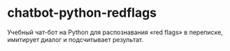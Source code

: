# chatbot-python-redflags
Учебный чат-бот на Python для распознавания «red flags» в переписке, имитирует диалог и подсчитывает результат.
